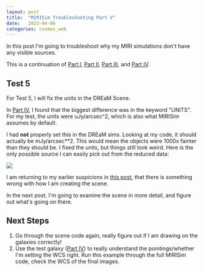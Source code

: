 ```yaml
---
layout: post
title:  "MIRISim Troubleshooting Part V"
date:   2023-04-06
categories: cosmos_web
---
```


In this post I'm going to troubleshoot why my MIRI simulations don't have any visible sources.

This is a continuation of <a href="https://ndrakos.github.io/blog/cosmos_web/MIRISim_Troubleshooting_Part_I/">Part I</a>, <a href="https://ndrakos.github.io/blog/cosmos_web/MIRISim_Troubleshooting_Part_II/">Part II</a>, <a href="https://ndrakos.github.io/blog/cosmos_web/MIRISim_Troubleshooting_Part_III/">Part III</a>, and <a href="https://ndrakos.github.io/blog/cosmos_web/MIRISim_Troubleshooting_Part_IV/">Part IV</a>.



## Test 5

For Test 5, I will fix the units in the DREaM Scene.

In <a href="https://ndrakos.github.io/blog/cosmos_web/MIRISim_Troubleshooting_Part_IV/">Part IV</a>, I found that the biggest difference was in the keyword "UNITS". For my test, the units were  uJy/arcsec^2, which is also what MIRISim assumes by default.

I had **not** properly set this in the DREaM sims. Looking at my code, it should actually be mJy/arcsec**2. This would mean the objects were 1000x fainter than they should be. I fixed the units, but things still look weird. Here is the only possible source I can easily pick out from the reduced data:

<img src="{{ site.baseurl }}/assets/plots/20230406_Test5.png">


I am returning to my earlier suspicions in <a href="https://ndrakos.github.io/blog/cosmos_web/MIRISim_Scene_Part_II/">this post</a>, that there is something wrong with how I am creating the scene.

In the next post, I'm going to examine the scene in more detail, and figure out what's going on there.


## Next Steps

1. Go through the scene code again, really figure out if I am drawing on the galaxies correctly!
2. Use the test galaxy (<a href="https://ndrakos.github.io/blog/cosmos_web/MIRISim_Troubleshooting_Part_IV/">Part IV</a>) to really understand the pointings/whether I'm setting the WCS right. Run this example through the full MIRISim code, check the WCS of the final images.
